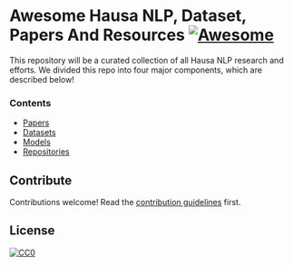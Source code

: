 # Awesome Hausa NLP, Dataset, Papers And Resources [![Awesome](https://cdn.rawgit.com/sindresorhus/awesome/d7305f38d29fed78fa85652e3a63e154dd8e8829/media/badge.svg)](https://github.com/sindresorhus/awesome)

This repository will be a curated collection of all Hausa NLP research and efforts. We divided this repo into four major components, which are described below!

### Contents
- [Papers](sections/papers.md)
- [Datasets](sections/datasets.md)
- [Models](sections/models.md)
- [Repositories](sections/repos.md)


## Contribute
Contributions welcome! Read the [contribution guidelines](contributing.md) first.

## License
[![CC0](https://i.creativecommons.org/p/zero/1.0/88x31.png)](https://creativecommons.org/publicdomain/zero/1.0/)
